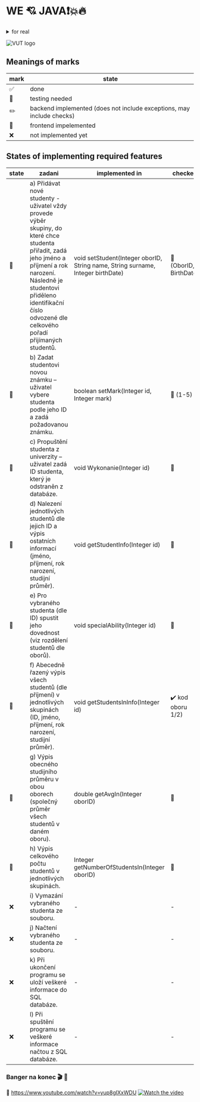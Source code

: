 # WE :cupid: JAVA:exclamation::boom::fire:
<details>
  <summary>for real</summary>
   :trollface:
</details>

![VUT logo](https://vizual.vut.cz/images/o5.png)

## Meanings of marks
| mark  | state |
| ------------- | ------------- |
| :white_check_mark:  | done  |
| :pushpin:  | testing needed  |
| :pencil2:  | backend implemented (does not include exceptions, may include checks)  |
| :newspaper:  | frontend impelemented  |
| :x:  | not implemented yet  |

## States of implementing required features

| state  | zadani | implemented in | checkes | exceptions |
| ------------- | ------------- | ------------- | ------------- | ------------- |
| :newspaper: |  a) Přidávat nové studenty - uživatel vždy provede výběr skupiny, do které chce studenta přiřadit, zadá jeho jméno a příjmení a rok narození. Následně je studentovi přiděleno identifikační číslo odvozené dle celkového pořadí přijímaných studentů. | void setStudent(Integer oborID, String name, String surname, Integer birthDate) | :pushpin: (OborID, BirthDate) | :x: |
| :newspaper: |  b) Zadat studentovi novou známku – uživatel vybere studenta podle jeho ID a zadá požadovanou známku. | boolean setMark(Integer id, Integer mark) | :pushpin: (1-5) | :x: |
| :newspaper: |  c) Propuštění studenta z univerzity – uživatel zadá ID studenta, který je odstraněn z databáze. | void Wykonanie(Integer id) | :pushpin: | :x: |
| :newspaper: |  d) Nalezení jednotlivých studentů dle jejich ID a výpis ostatních informací (jméno, příjmení, rok narození, studijní průměr). | void getStudentInfo(Integer id) |  :pushpin: | :x: |
| :newspaper: |  e) Pro vybraného studenta (dle ID) spustit jeho dovednost (viz rozdělení studentů dle oborů). | void specialAbility(Integer id) | :pushpin: | :x: |
| :newspaper: |  f) Abecedně řazený výpis všech studentů (dle příjmení) v jednotlivých skupinách (ID, jméno, příjmení, rok narození, studijní průměr). | void getStudentsInInfo(Integer id) | :heavy_check_mark: kod oboru 1/2) | :x: |
| :newspaper: |  g) Výpis obecného studijního průměru v obou oborech (společný průměr všech studentů v daném oboru). | double getAvgIn(Integer oborID) | :pushpin: | :x: |
| :newspaper: |  h) Výpis celkového počtu studentů v jednotlivých skupinách. | Integer getNumberOfStudentsIn(Integer oborID) | :pushpin: | :x: |
| :x: |  i) Vymazání vybraného studenta ze souboru. | - | - | - |
| :x: |  j) Načtení vybraného studenta ze souboru. | - | - | - |
| :x: |  k) Při ukončení programu se uloží veškeré informace do SQL databáze. | - | - | - |
| :x: |  l) Při spuštění programu se veškeré informace načtou z SQL databáze. | - | - | - |

### Banger na konec :clapper: :musical_note:
:link: https://www.youtube.com/watch?v=yup8gIXxWDU
[![Watch the video](https://img.youtube.com/vi/yup8gIXxWDU/hqdefault.jpg)](https://youtu.be/yup8gIXxWDU)
